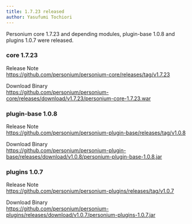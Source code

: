 ```yaml
---
title: 1.7.23 released
author: Yasufumi Tochiori
---
```


Personium core 1.7.23 and depending modules, plugin-base 1.0.8 and plugins 1.0.7 were released.  

### core 1.7.23

Release Note  
https://github.com/personium/personium-core/releases/tag/v1.7.23

Download Binary  
https://github.com/personium/personium-core/releases/download/v1.7.23/personium-core-1.7.23.war

### plugin-base 1.0.8

Release Note  
https://github.com/personium/personium-plugin-base/releases/tag/v1.0.8

Download Binary  
https://github.com/personium/personium-plugin-base/releases/download/v1.0.8/personium-plugin-base-1.0.8.jar

### plugins 1.0.7

Release Note  
https://github.com/personium/personium-plugins/releases/tag/v1.0.7

Download Binary  
https://github.com/personium/personium-plugins/releases/download/v1.0.7/personium-plugins-1.0.7.jar
